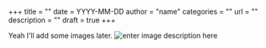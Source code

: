 +++
title = ""
date = YYYY-MM-DD
author = "name"
categories = ""
url = ""
description = "" 
draft = true
+++

Yeah I'll add some images later.
![enter image description here](test.png)
<!--stackedit_data:
eyJoaXN0b3J5IjpbLTIwMDYxNDY4ODUsLTQxMDgyNzc1NV19
-->